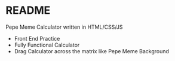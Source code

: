 # README

Pepe Meme Calculator written in HTML/CSS/JS

* Front End Practice
* Fully Functional Calculator
* Drag Calculator across the matrix like Pepe Meme Background


